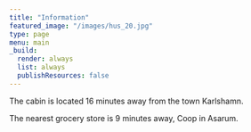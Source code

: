 ```yaml
---
title: "Information"
featured_image: "/images/hus_20.jpg"
type: page
menu: main
_build:
  render: always
  list: always
  publishResources: false
---
```


The cabin is located 16 minutes away from the town Karlshamn.

The nearest grocery store is 9 minutes away, Coop in Asarum.